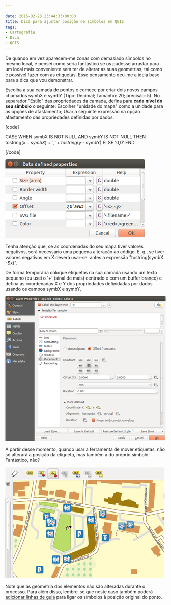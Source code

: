 ```yaml
---

date: 2015-02-23 23:44:33+00:00
title: Dica para ajustar posição de símbolos em QGIS
tags:
- Cartografia
- Dica
- QGIS
---
```


De quando em vez aparecem-me zonas com demasiado símbolos no mesmo local, e pensei como seria fantástico se os pudesse arrastar para um local mais conveniente sem ter de alterar as suas geometrias, tal como é possível fazer com as etiquetas. Esse pensamento deu-me a ideia base para a dica que vou demonstrar.

Escolha a sua camada de pontos e comece por criar dois novos campos chamados symbX e symbY (Tipo: Decimal; Tamanho: 20; precisão: 5). No separador "Estilo" das propriedades da camada, defina para **cada nível do seu símbolo** o seguinte: Escolher "unidade do mapa" como a unidade para as opções de afastamento; Usar a seguinte expressão na opção afastamento das propriedades definidas por dados.

[code]

CASE WHEN symbX IS NOT NULL AND symbY IS NOT NULL THEN
    tostring($x - symbX) + ',' + tostring($y - symbY)
ELSE
    '0,0'
END

[/code]

[![Screenshot from 2015-02-22 18:18:43](images/2015/02/screenshot-from-2015-02-22-181843.png)
](images/2015/02/screenshot-from-2015-02-22-181843.png)

Tenha atenção que, se as coordenadas do seu mapa tiver valores negativos, será necessário uma pequena alteração ao código. E. g., se tiver valores negativos em X deverá usar-se  antes a expressão "tostring(symbX -$x)".

De forma temporária coloque etiquetas na sua camada usando um texto pequeno (eu usei o '+' (sinal de mais) centrado e com um buffer branco) e defina as coordenadas X e Y dos propriedades definidadas por dados usando os campos symbX e symbY,

[![Screenshot from 2015-02-22 22:42:07](images/2015/02/screenshot-from-2015-02-22-224207.png?w=660)
](images/2015/02/screenshot-from-2015-02-22-224207.png)

A partir desse momento, quando usar a ferramenta de mover etiquetas, não só alterará a posição da etiqueta, mas também a do próprio símbolo! Fantástico, não?

[![anim](images/2015/02/anim.gif)
](images/2015/02/anim.gif)

Note que as geometria dos elementos não são alteradas durante o processo. Para além disso, lembre-se que neste caso também poderá [adicionar linhas de guia](https://sigsemgrilhetas.wordpress.com/2015/01/12/etiquetas-com-guias-em-qgis-e-postgis-labels-leading-lines-with-qgis-and-postgis/) para ligar os símbolos à posição original do ponto.

